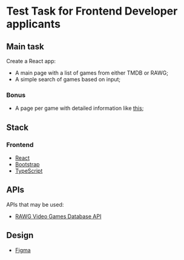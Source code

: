 # Test Task for Frontend Developer applicants

## Main task
Create a React app:

- A main page with a list of games from either TMDB or RAWG;
- A simple search of games based on input;

### Bonus
- A page per game with detailed information like [this](https://www.igdb.com/games/stray);

## Stack
### Frontend
- [React](https://reactjs.org/)
- [Bootstrap](https://react-bootstrap.github.io/)
- [TypeScript](https://www.typescriptlang.org/)

## APIs
APIs that may be used:
- [RAWG Video Games Database API](https://rawg.io/apidocs)

## Design
- [Figma](https://www.figma.com/file/LNerba7crmfbiHAdTUwoFY/Frontend-test?node-id=0%3A1)
